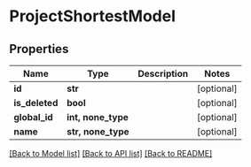 # ProjectShortestModel


## Properties
Name | Type | Description | Notes
------------ | ------------- | ------------- | -------------
**id** | **str** |  | [optional] 
**is_deleted** | **bool** |  | [optional] 
**global_id** | **int, none_type** |  | [optional] 
**name** | **str, none_type** |  | [optional] 

[[Back to Model list]](../README.md#documentation-for-models) [[Back to API list]](../README.md#documentation-for-api-endpoints) [[Back to README]](../README.md)



